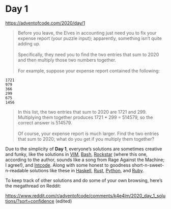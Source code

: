 # Day 1

https://adventofcode.com/2020/day/1

> Before you leave, the Elves in accounting just need you to fix your expense report (your puzzle input); apparently, something isn’t quite adding up.\
> \
> Specifically, they need you to find the two entries that sum to 2020 and then multiply those two numbers together.\
> \
> For example, suppose your expense report contained the following:

```
1721
979
366
299
675
1456
```

> In this list, the two entries that sum to 2020 are 1721 and 299. Multiplying them together produces 1721 \* 299 = 514579, so the correct answer is 514579.\
> \
> Of course, your expense report is much larger. Find the two entries that sum to 2020; what do you get if you multiply them together?

Due to the simplicity of **Day 1**, everyone’s solutions are sometimes creative and funky, like the solutions in [VIM](https://www.reddit.com/r/adventofcode/comments/k4e4lm/2020_day_1_solutions/ge8nctl?utm_source=share&utm_medium=web2x&context=3), [Bash](https://www.reddit.com/r/adventofcode/comments/k4e4lm/2020_day_1_solutions/gea8skb?utm_source=share&utm_medium=web2x&context=3), [Rockstar](https://www.reddit.com/r/adventofcode/comments/k4e4lm/2020_day_1_solutions/ge8uwqi?utm_source=share&utm_medium=web2x&context=3) (where this one, according to the author, sounds like a song from Rage Against the Machine; I agree!), and [Intcode](https://www.reddit.com/r/adventofcode/comments/k4e4lm/2020_day_1_solutions/ge8rwqc?utm_source=share&utm_medium=web2x&context=3). Along with some honest to goodness short-n-sweet-n-readable solutions like these in [Haskell](https://www.reddit.com/r/adventofcode/comments/k4e4lm/2020_day_1_solutions/ge8dv07?utm_source=share&utm_medium=web2x&context=3), [Rust](https://www.reddit.com/r/adventofcode/comments/k4e4lm/2020_day_1_solutions/ge8d95j?utm_source=share&utm_medium=web2x&context=3), [Python](https://www.reddit.com/r/adventofcode/comments/k4e4lm/2020_day_1_solutions/ge8cu21?utm_source=share&utm_medium=web2x&context=3), and [Ruby](https://www.reddit.com/r/adventofcode/comments/k4e4lm/2020_day_1_solutions/ge8dg41?utm_source=share&utm_medium=web2x&context=3).

To keep track of other solutions and do some of your own browsing, here’s the megathread on Reddit:

https://www.reddit.com/r/adventofcode/comments/k4e4lm/2020_day_1_solutions/?sort=confidence (edited)
